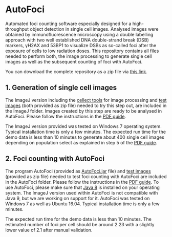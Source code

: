 # AutoFoci
Automated foci counting software especially designed for a high-throughput object detection in single cell images. Analysed images were obtained by immunofluorescence microscopy using a double labelling approach with two well established DNA double-strand break (DSB) markers, γH2AX and 53BP1 to visualize DSBs as so-called foci after the exposure of cells to low radiation doses.
This repository contains all files needed to perform both, the image processing to generate  single cell images as well as the subsequent counting of foci with AutoFoci.

You can download the complete repository as a zip file via [this link](https://github.com/nleng/AutoFoci/archive/master.zip). 

## 1. Generation of single cell images

The ImageJ version including the [cellect tools](ImageJ/Cellect_Installation.zip?raw=true) for image processing and [test images](ImageJ/Test_Images_ImageJ.7z?raw=true) (both provided as zip file) needed to try  this step out, are included in the ImageJ folder. Images created by this step are ready to be analysed in AutoFoci. Please follow the instructions in the [PDF guide](ImageJ/Guidance_to_process_images_for_AutoFoci.pdf).

The ImageJ version provided was tested on Windows 7 operating system. Typical installation time is only a few minutes. The expected run time for the demo data is less than 10 minutes to generate about 400 single cell images depending on population select as explained in step 5 of the [PDF guide](ImageJ/Guidance_to_process_images_for_AutoFoci.pdf).



## 2. Foci counting with AutoFoci

The program AutoFoci (provided as [AutoFoci.jar](AutoFoci/AutoFoci.jar?raw=true) file) and [test images](AutoFoci/Test_Images_AutoFoci.7z?raw=true) (provided as zip file) needed to test foci counting with AutoFoci are included in the AutoFoci folder. Please follow the instructions in the [PDF guide](AutoFoci/Guidance_to_count_foci_using_AutoFoci.pdf). To use AutoFoci, please make sure that [Java 8](http://www.oracle.com/technetwork/java/javase/downloads/jdk8-downloads-2133151.html) is installed on your operating system. The ImageJ version used within AutoFoci is not compatible with Java 9, but we are working on support for it. AutoFoci was tested on Windows 7 as well as Ubuntu 16.04. Typical installation time is only a few minutes. 

The expected run time for the demo data is less than 10 minutes. The estimated number of foci per cell should be around 2.23 with a slightly lower value of 2.1 after manual validation. 

